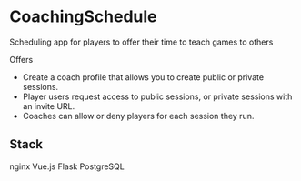 # CoachingSchedule
Scheduling app for players to offer their time to teach games to others

Offers
* Create a coach profile that allows you to create public or private sessions.
* Player users request access to public sessions, or private sessions with an invite URL.
* Coaches can allow or deny players for each session they run.

## Stack
nginx
Vue.js
Flask
PostgreSQL